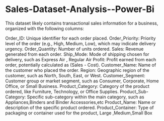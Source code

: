 # Sales-Dataset-Analysis--Power-Bi

This dataset likely contains transactional sales information for a business, organized with the following columns:

Order_ID: Unique identifier for each order placed.
Order_Priority: Priority level of the order (e.g., High, Medium, Low), which may indicate delivery urgency.
Order_Quantity: Number of units ordered.
Sales: Revenue generated from each order.
Ship_Mode: Mode of shipping chosen for delivery, such as Express Air , Regular Air
Profit: Profit earned from each order, potentially calculated as (Sales - Cost).
Customer_Name: Name of the customer who placed the order.
Region: Geographic region of the customer, such as North, South, East, or West.
Customer_Segment: Customer group or market segment, such as Consumer, Corporate, Home Office, or Small Business.
Product_Category: Category of the product ordered, like Furniture, Technology, or Office Supplies.
Product_Sub-Category: Specific sub-category within the main category, such as Appliances,Binders and Binder Accessories,etc
Product_Name: Name or description of the specific product ordered.
Product_Container: Type of packaging or container used for the product, Large ,Medium,Small Box
